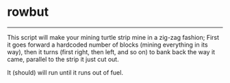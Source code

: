 # rowbut
---

This script will make your mining turtle strip mine in a zig-zag fashion; First it goes forward a hardcoded number of blocks (mining everything in its way), then it turns (first right, then left, and so on) to bank back the way it came, parallel to the strip it just cut out.

It (should) will run until it runs out of fuel.

